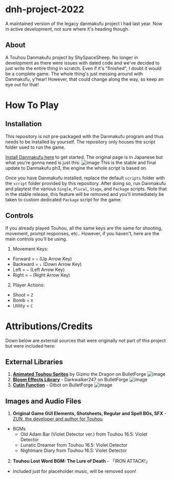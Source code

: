 # dnh-project-2022
A maintained version of the legacy danmakufu project I had last year. Now in active development, not sure where it's heading though.

## About
A Touhou Danmakufu project by ShySpaceSheep. No longer in development as there were issues with dated code and we've decided to just write the entire thing in scratch. Even if it's "finished", I doubt it would be a complete game. The whole thing's just messing around with Danmakufu, y'hear! However, that could change along the way, so keep an eye out for that!

# How To Play
## Installation
This repository is not pre-packaged with the Danmakufu program and thus needs to be installed by yourself. The repository only houses the script folder used to run the game.

[Install Danmakufu here](https://touhougc.web.fc2.com/products/th_dnh_ph3.html) to get started. The original page is in Japanese but what you're gonna need is just this:
![image](https://user-images.githubusercontent.com/82251402/152629753-520459f7-29b3-43c6-b2b5-e5af12c4e1c5.png)
This is the stable and final update to Danmakufu ph3, the engine the whole script is based on.

Once you have Danmakufu installed, replace the default `scripts` folder with the `script` folder provided by this repository. After doing so, run Danmakufu and playtest the various `Single`, `Plural`, `Stage`, and `Package` scripts. Note that in the stable release, this feature will be removed and you'll immediately be taken to custom dedicated `Package` script for the game.

## Controls
If you already played Touhou, all the same keys are the same for shooting, movement, prompt responses, etc..
However, if you haven't, here are the main controls you'll be using.
1. Movement Keys:
  - Forward = `↑` (Up Arrow Key)
  - Backward = `↓` (Down Arrow Key)
  - Left = `←` (Left Arrow Key)
  - Right = `→` (Right Arrow Key)
2. Player Actions:
  - Shoot = `Z`
  - Bomb = `X`
  - Utility = `C`

# Attributions/Credits
Down below are external sources that were originally not part of this project but were included here:
## External Libraries
1) **[Animated Touhou Sprites](https://www.bulletforge.org/u/gizmo-the-dragon/p/preset-animated-touhou-boss-and-fairy-sprite-library)** by Gizmo the Dragon on BulletForge
![image](https://user-images.githubusercontent.com/82251402/148644006-2b5a5771-2165-44ff-b585-926c566cb881.png)
2) **[Bloom Effects Library](https://www.bulletforge.org/u/darkwalker247/p/bloom-effects-library-now-events-based)** - Darkwalker247 on BulletForge
![image](https://user-images.githubusercontent.com/82251402/148644028-11fa323b-4af9-48b0-bebd-26d917256aca.png)
3) **[Cutin Function](https://www.bulletforge.org/u/gtbot/p/cutin-function-ph3)** - Gtbot on BulletForge
![image](https://user-images.githubusercontent.com/82251402/152629400-1f253ce2-258d-41ff-a866-4c55e1f3bdd2.png)

## Images and Audio Files
1. **Original Game GUI Elements, Shotsheets, Regular and Spell BGs, SFX** - [ZUN, the developer and author for Touhou](https://twitter.com/korindo)
  - BGMs
    - Old Adam Bar (Violet Detector ver.) from Touhou 16.5: Violet Detector
    - Lunatic Dreamer from Touhou 16.5: Violet Detector
    - Nightmare Diary from Touhou 16.5: Violet Detector

2. **Touhou Lost Word BGM: The Lure of Death** - 「IRON ATTACK!」
  - Included just for placeholder music, will be removed soon!
